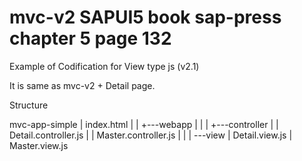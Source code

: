 # mvc-v2 SAPUI5 book sap-press chapter 5 page 132
Example of Codification for View type js (v2.1)

It is same as mvc-v2 + Detail page.

Structure

mvc-app-simple
|   index.html
|   |
+---webapp
|   |
|   +---controller
|   |       Detail.controller.js
|   |       Master.controller.js
|   |
|   \---view
|           Detail.view.js
|           Master.view.js